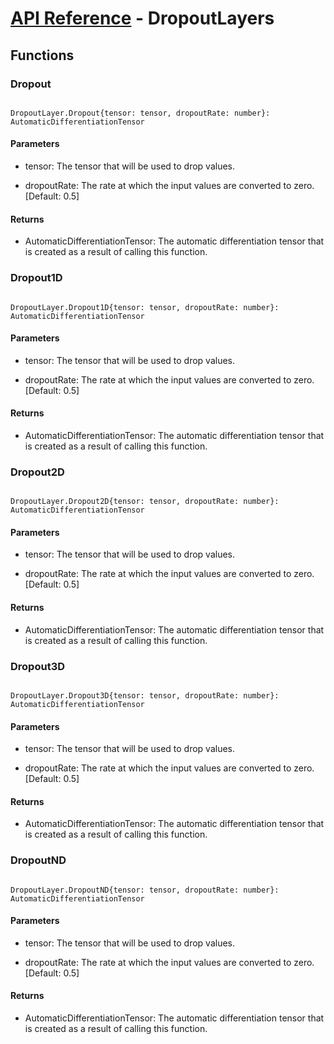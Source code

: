 # [API Reference](../API.md) - DropoutLayers

## Functions

### Dropout

```

DropoutLayer.Dropout{tensor: tensor, dropoutRate: number}: AutomaticDifferentiationTensor

```

#### Parameters

* tensor: The tensor that will be used to drop values.

* dropoutRate: The rate at which the input values are converted to zero. [Default: 0.5]

#### Returns

* AutomaticDifferentiationTensor: The automatic differentiation tensor that is created as a result of calling this function.

### Dropout1D

```

DropoutLayer.Dropout1D{tensor: tensor, dropoutRate: number}: AutomaticDifferentiationTensor

```

#### Parameters

* tensor: The tensor that will be used to drop values.

* dropoutRate: The rate at which the input values are converted to zero. [Default: 0.5]

#### Returns

* AutomaticDifferentiationTensor: The automatic differentiation tensor that is created as a result of calling this function.

### Dropout2D

```

DropoutLayer.Dropout2D{tensor: tensor, dropoutRate: number}: AutomaticDifferentiationTensor

```

#### Parameters

* tensor: The tensor that will be used to drop values.

* dropoutRate: The rate at which the input values are converted to zero. [Default: 0.5]

#### Returns

* AutomaticDifferentiationTensor: The automatic differentiation tensor that is created as a result of calling this function.

### Dropout3D

```

DropoutLayer.Dropout3D{tensor: tensor, dropoutRate: number}: AutomaticDifferentiationTensor

```

#### Parameters

* tensor: The tensor that will be used to drop values.

* dropoutRate: The rate at which the input values are converted to zero. [Default: 0.5]

#### Returns

* AutomaticDifferentiationTensor: The automatic differentiation tensor that is created as a result of calling this function.

### DropoutND

```

DropoutLayer.DropoutND{tensor: tensor, dropoutRate: number}: AutomaticDifferentiationTensor

```

#### Parameters

* tensor: The tensor that will be used to drop values.

* dropoutRate: The rate at which the input values are converted to zero. [Default: 0.5]

#### Returns

* AutomaticDifferentiationTensor: The automatic differentiation tensor that is created as a result of calling this function.